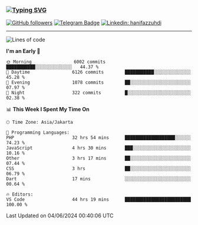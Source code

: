 ### [![Typing SVG](https://readme-typing-svg.herokuapp.com?font=lato&size=22&lines=Hi+There+👋)](https://git.io/typing-svg) 

[![GitHub followers](https://img.shields.io/github/followers/hanifazzuhdi?label=Follow&style=social)](https://github.com/hanifazzuhdi/?tab=follow) 
[![Telegram Badge](https://img.shields.io/badge/-hanif0198-blue?style=social&logo=telegram&link=https://www.t.me/hanif0198/)](https://www.t.me/hanif0198/) 
[![Linkedin: hanifazzuhdi](https://img.shields.io/badge/-hanifazzuhdi-blue?style=flat-square&logo=Linkedin&logoColor=white&link=https://www.linkedin.com/in/hanif-az-zuhdi-69688019b/)](https://www.linkedin.com/in/hanif-az-zuhdi-69688019b/) 

<hr/>

<!--START_SECTION:waka-->
![Lines of code](https://img.shields.io/badge/From%20Hello%20World%20I%27ve%20Written-56.9%20million%20lines%20of%20code-blue)

**I'm an Early 🐤** 

```text
🌞 Morning                6002 commits        ███████████░░░░░░░░░░░░░░   44.37 % 
🌆 Daytime                6126 commits        ███████████░░░░░░░░░░░░░░   45.28 % 
🌃 Evening                1078 commits        ██░░░░░░░░░░░░░░░░░░░░░░░   07.97 % 
🌙 Night                  322 commits         █░░░░░░░░░░░░░░░░░░░░░░░░   02.38 % 
```


📊 **This Week I Spent My Time On** 

```text
🕑︎ Time Zone: Asia/Jakarta

💬 Programming Languages: 
PHP                      32 hrs 54 mins      ███████████████████░░░░░░   74.23 % 
JavaScript               4 hrs 30 mins       ███░░░░░░░░░░░░░░░░░░░░░░   10.16 % 
Other                    3 hrs 17 mins       ██░░░░░░░░░░░░░░░░░░░░░░░   07.44 % 
CSS                      3 hrs               ██░░░░░░░░░░░░░░░░░░░░░░░   06.79 % 
Dart                     17 mins             ░░░░░░░░░░░░░░░░░░░░░░░░░   00.64 % 

🔥 Editors: 
VS Code                  44 hrs 19 mins      █████████████████████████   100.00 % 
```


 Last Updated on 04/06/2024 00:40:06 UTC
<!--END_SECTION:waka-->
